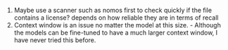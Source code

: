 1. Maybe use a scanner such as nomos first to check quickly if the file contains a license? depends on how reliable they are in terms of recall
2. Context window is an issue no matter the model at this size. - Although the models can be fine-tuned to have a much larger context window, I have never tried this before.